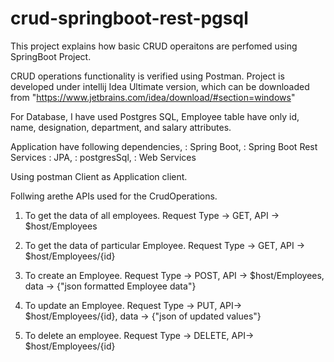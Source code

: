 # crud-springboot-rest-pgsql
This project explains how basic CRUD operaitons are perfomed using SpringBoot Project.

CRUD operations functionality is verified using Postman.
Project is developed under intellij Idea Ultimate version,
  which can be downloaded from "https://www.jetbrains.com/idea/download/#section=windows"

For Database, I have used Postgres SQL,
Employee table have only id, name, designation, department, and salary attributes.

Application have following dependencies,
  : Spring Boot,
  : Spring Boot Rest Services
  : JPA,
  : postgresSql,
  : Web Services

Using postman Client as Application client.

Follwing arethe APIs used for the CrudOperations.

1. To get the data of all employees.
    Request Type -> GET, API -> $host/Employees
2. To get the data of particular Employee.
    Request Type -> GET, API -> $host/Employees/{id}
3. To create an Employee.
  Request Type -> POST, API -> $host/Employees, data -> {"json formatted Employee data"}
  
4. To update an Employee. 
  Request Type -> PUT, API-> $host/Employees/{id}, data -> {"json of updated values"}
  
5. To delete an employee.
  Request Type -> DELETE, API-> $host/Employees/{id}
